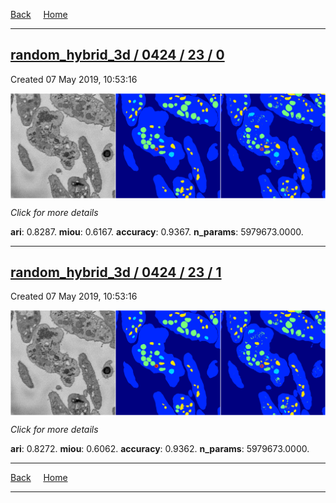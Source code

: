
[Back](..)&nbsp;&nbsp;&nbsp;&nbsp;&nbsp;[Home](https://leapmanlab.github.io/snapshots)

---

<div class="summary"><a href="0"><h2>random_hybrid_3d / 0424 / 23 / 0</h2></a><p>Created 07 May 2019, 10:53:16
</p><a href="0"><img src="0/media/summary.png" align="center"></a><p>
<i>Click for more details</i>
</p></div>

**ari**: 0.8287. **miou**: 0.6167. **accuracy**: 0.9367. **n_params**: 5979673.0000. 

---

<div class="summary"><a href="1"><h2>random_hybrid_3d / 0424 / 23 / 1</h2></a><p>Created 07 May 2019, 10:53:16
</p><a href="1"><img src="1/media/summary.png" align="center"></a><p>
<i>Click for more details</i>
</p></div>

**ari**: 0.8272. **miou**: 0.6062. **accuracy**: 0.9362. **n_params**: 5979673.0000. 

---

[Back](..)&nbsp;&nbsp;&nbsp;&nbsp;&nbsp;[Home](https://leapmanlab.github.io/snapshots)

---